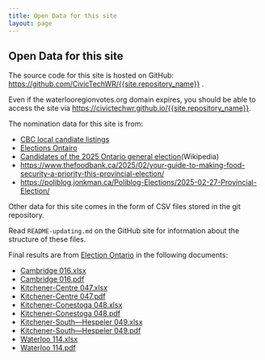 ```yaml
---
title: Open Data for this site
layout: page
---
```


## Open Data for this site

The source code for this site is hosted on GitHub:
<https://github.com/CivicTechWR/{{site.repository_name}}> .

Even if the waterlooregionvotes.org domain expires, you should be able
to access the site via
<https://civictechwr.github.io/{{site.repository_name}}>.


The nomination data for this site is from:
* [CBC local candiate listings](https://www.cbc.ca/news/canada/kitchener-waterloo/ontario-election-waterloo-region-guelph-wellington-candidates-1.7443625)
* [Elections Ontairo](https://voterinformationservice.elections.on.ca/en/election/search?mode=electoralDistrict)
* [Candidates of the 2025 Ontario general election](https://en.wikipedia.org/wiki/Candidates_of_the_2025_Ontario_general_election)(Wikipedia)
* https://www.thefoodbank.ca/2025/02/your-guide-to-making-food-security-a-priority-this-provincial-election/
* https://poliblog.jonkman.ca/Poliblog-Elections/2025-02-27-Provincial-Election/

Other data for this site comes in the form of CSV files stored in the git
repository.

Read `README-updating.md` on the GitHub site for information about the
structure of these files.

Final results are from [Election Ontario](https://www.elections.on.ca/en/resource-centre/elections-results.html#accordionGE) in the following documents:
* [Cambridge 016.xlsx](https://www.elections.on.ca/content/dam/NGW/sitecontent/2025/results/Vote%20Totals%20From%20Official%20Tabulation%20-%20Cambridge%20016.xlsx)
* [Cambridge 016.pdf](https://www.elections.on.ca/content/dam/NGW/sitecontent/2025/results/Vote%20Totals%20From%20Official%20Tabulation%20-%20Cambridge%20016.pdf)
* [Kitchener-Centre 047.xlsx](https://www.elections.on.ca/content/dam/NGW/sitecontent/2025/results/Vote%20Totals%20From%20Official%20Tabulation%20-%20Kitchener%20Centre%20047.xlsx)
* [Kitchener-Centre 047.pdf](https://www.elections.on.ca/content/dam/NGW/sitecontent/2025/results/Vote%20Totals%20From%20Official%20Tabulation%20-%20Kitchener%20Centre%20047.pdf)
* [Kitchener-Conestoga 048.xlsx](https://www.elections.on.ca/content/dam/NGW/sitecontent/2025/results/Vote%20Totals%20From%20Official%20Tabulation%20-%20Kitchener%E2%80%94Conestoga%20048.xlsx)
* [Kitchener-Conestoga 048.pdf](https://www.elections.on.ca/content/dam/NGW/sitecontent/2025/results/Vote%20Totals%20From%20Official%20Tabulation%20-%20Kitchener%E2%80%94Conestoga%20048.pdf)
* [Kitchener-South—Hespeler 049.xlsx](https://www.elections.on.ca/content/dam/NGW/sitecontent/2025/results/Vote%20Totals%20From%20Official%20Tabulation%20-%20Kitchener%20South%E2%80%94Hespeler%20049.xlsx)
* [Kitchener-South—Hespeler 049.pdf](https://www.elections.on.ca/content/dam/NGW/sitecontent/2025/results/Vote%20Totals%20From%20Official%20Tabulation%20-%20Kitchener%20South%E2%80%94Hespeler%20049.pdf "VOTE TOTALS FROM OFFICIAL TABULATION Opens in a new tab")
* [Waterloo 114.xlsx](https://www.elections.on.ca/content/dam/NGW/sitecontent/2025/results/Vote%20Totals%20From%20Official%20Tabulation%20-%20Waterloo%20114.xlsx)
* [Waterloo 114.pdf](https://www.elections.on.ca/content/dam/NGW/sitecontent/2025/results/Vote%20Totals%20From%20Official%20Tabulation%20-%20Waterloo%20114.pdf)
